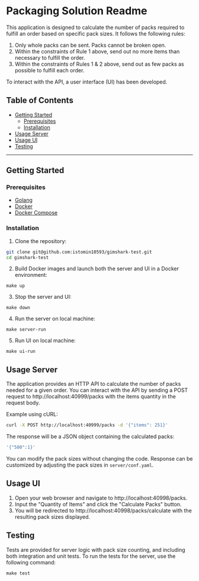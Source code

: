 # Packaging Solution Readme

This application is designed to calculate the number of packs required to fulfill an order based on specific pack sizes. It follows the following rules:

1. Only whole packs can be sent. Packs cannot be broken open.
2. Within the constraints of Rule 1 above, send out no more items than necessary to fulfill the order.
3. Within the constraints of Rules 1 & 2 above, send out as few packs as possible to fulfill each order.

To interact with the API, a user interface (UI) has been developed.

## Table of Contents

- [Getting Started](#getting-started)
  - [Prerequisites](#prerequisites)
  - [Installation](#installation)
- [Usage Server](#usage-server)
- [Usage UI](#usage-ui)
- [Testing](#testing)
---

## Getting Started

### Prerequisites

- [Golang](https://golang.org/dl/)
- [Docker](https://docs.docker.com/get-docker/)
- [Docker Compose](https://docs.docker.com/compose/install/)

### Installation

1. Clone the repository:

```bash
git clone git@github.com:istomin10593/gimshark-test.git
cd gimshark-test
```
2. Build Docker images and launch both the server and UI in a Docker environment:
```
make up
```

3. Stop the server and UI:

```
make down
```

4. Run the server on local machine:

```
make server-run
```

5. Run UI on local machine:

```
make ui-run
```

## Usage Server
The application provides an HTTP API to calculate the number of packs needed for a given order. You can interact with the API by sending a POST request to http://localhost:40999/packs with the items quantity in the request body.

Example using cURL:
```bash
curl -X POST http://localhost:40999/packs -d '{"items": 251}'
```
The response will be a JSON object containing the calculated packs:

```bash
'{"500":1}'
```
You can modify the pack sizes without changing the code. Response can be customized by adjusting the pack sizes in `server/conf.yaml`.

## Usage UI
1. Open your web browser and navigate to http://localhost:40998/packs. 
2. Input the "Quantity of Items" and click the "Calculate Packs" button.
3. You will be redirected to http://localhost:40998/packs/calculate with the resulting pack sizes displayed.

## Testing
Tests are provided for server logic with pack size counting, and including both integration and unit tests.
To run the tests for the server, use the following command:
```
make test
```